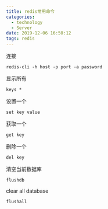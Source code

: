 ```yaml
---
title: redis常用命令
categories:
  - technology
  - Server
date: 2019-12-06 16:50:12
tags: redis
---
```

连接
```
redis-cli -h host -p port -a password
```
显示所有
```
keys *
```
设置一个
```
set key value
```
获取一个
```
get key
```
删除一个
```
del key
```
清空当前数据库
```
flushdb
```
clear all database
```
flushall
```